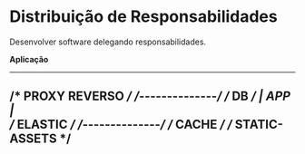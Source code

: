 # Distribuição de Responsabilidades

Desenvolver software delegando responsabilidades.

**Aplicação**

--------------------------------------------------------------------------------

/* PROXY REVERSO  */        /*--------------*/      /*    DB        */
                            |     APP       |       
/*    ELASTIC     */        /*--------------*/      /*   CACHE      */
                           /* STATIC-ASSETS */
--------------------------------------------------------------------------------

